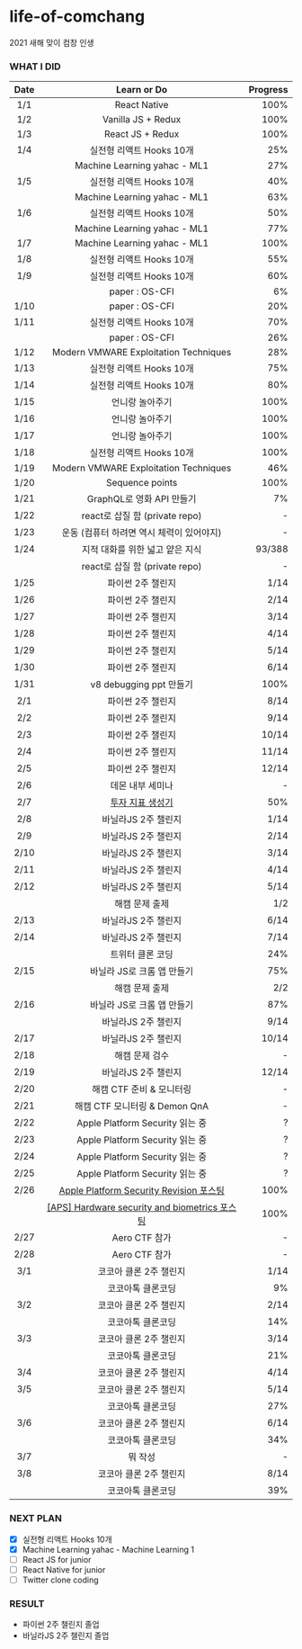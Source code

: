 # life-of-comchang

2021 새해 맞이 컴창 인생

### WHAT I DID

| Date | Learn or Do | Progress |
|:------:|:-----------:|---------:|
| 1/1 |  React Native | 100% |
| 1/2 | Vanilla JS + Redux | 100% |
| 1/3 | React JS + Redux | 100% |
| 1/4 | 실전형 리액트 Hooks 10개 | 25% |
|     | Machine Learning yahac - ML1 | 27% |
| 1/5 | 실전형 리액트 Hooks 10개 | 40% |
|     | Machine Learning yahac - ML1 | 63% |
| 1/6 | 실전형 리액트 Hooks 10개 | 50% |
|     | Machine Learning yahac - ML1 | 77% |
| 1/7 | Machine Learning yahac - ML1 | 100% |
| 1/8 | 실전형 리액트 Hooks 10개 | 55% |
| 1/9 | 실전형 리액트 Hooks 10개 | 60% |
|     | paper : OS-CFI | 6% |
| 1/10 | paper : OS-CFI | 20% |
| 1/11 | 실전형 리액트 Hooks 10개 | 70% |
|      | paper : OS-CFI | 26% |
| 1/12 | Modern VMWARE Exploitation Techniques | 28% |
| 1/13 | 실전형 리액트 Hooks 10개 | 75% |
| 1/14 | 실전형 리액트 Hooks 10개 | 80% |
| 1/15 | 언니랑 놀아주기 | 100% |
| 1/16 | 언니랑 놀아주기 | 100% |
| 1/17 | 언니랑 놀아주기 | 100% |
| 1/18 | 실전형 리액트 Hooks 10개 | 100% |
| 1/19 | Modern VMWARE Exploitation Techniques | 46% |
| 1/20 | Sequence points | 100% |
| 1/21 | GraphQL로 영화 API 만들기 | 7% |
| 1/22 | react로 삽질 함 (private repo) | - |
| 1/23 | 운동 (컴퓨터 하려면 역시 체력이 있어야지) | - |
| 1/24 | 지적 대화를 위한 넓고 얕은 지식 | 93/388 |
|      | react로 삽질 함 (private repo) | - |
| 1/25 | 파이썬 2주 챌린지 | 1/14 |
| 1/26 | 파이썬 2주 챌린지 | 2/14 |
| 1/27 | 파이썬 2주 챌린지 | 3/14 |
| 1/28 | 파이썬 2주 챌린지 | 4/14 |
| 1/29 | 파이썬 2주 챌린지 | 5/14 |
| 1/30 | 파이썬 2주 챌린지 | 6/14 |
| 1/31 | v8 debugging ppt 만들기 | 100% |
| 2/1 | 파이썬 2주 챌린지 | 8/14 |
| 2/2 | 파이썬 2주 챌린지 | 9/14 |
| 2/3 | 파이썬 2주 챌린지 | 10/14 |
| 2/4 | 파이썬 2주 챌린지 | 11/14 |
| 2/5 | 파이썬 2주 챌린지 | 12/14 |
| 2/6 | 데몬 내부 세미나 | - |
| 2/7 | [투자 지표 생성기](https://github.com/rls1004/investment_indicator_generator) | 50% |
| 2/8 | 바닐라JS 2주 챌린지 | 1/14 |
| 2/9 | 바닐라JS 2주 챌린지 | 2/14 |
| 2/10 | 바닐라JS 2주 챌린지 | 3/14 |
| 2/11 | 바닐라JS 2주 챌린지 | 4/14 |
| 2/12 | 바닐라JS 2주 챌린지 | 5/14 |
|      | 해캠 문제 출제 | 1/2 |
| 2/13 | 바닐라JS 2주 챌린지 | 6/14 |
| 2/14 | 바닐라JS 2주 챌린지 | 7/14 |
|      | 트위터 클론 코딩 | 24% |
| 2/15 | 바닐라 JS로 크롬 앱 만들기 | 75% |
|      | 해캠 문제 출제 | 2/2 |
| 2/16 | 바닐라 JS로 크롬 앱 만들기 | 87% |
|      |  바닐라JS 2주 챌린지 | 9/14 |
| 2/17 | 바닐라JS 2주 챌린지 | 10/14 |
| 2/18 | 해캠 문제 검수 | - |
| 2/19 | 바닐라JS 2주 챌린지 | 12/14 |
| 2/20 | 해캠 CTF 준비 & 모니터링 | - |
| 2/21 | 해캠 CTF 모니터링 & Demon QnA | - |
| 2/22 | Apple Platform Security 읽는 중 | ? |
| 2/23 | Apple Platform Security 읽는 중 | ? |
| 2/24 | Apple Platform Security 읽는 중 | ? |
| 2/25 | Apple Platform Security 읽는 중 | ? |
| 2/26 | [Apple Platform Security Revision 포스팅](https://rls1004.github.io/2021-02-26-apple-platform-security-revision/) | 100% |
|      | [\[APS\] Hardware security and biometrics 포스팅](https://rls1004.github.io/2021-02-26-aps-hardware/) | 100% |
| 2/27 | Aero CTF 참가 | - |
| 2/28 | Aero CTF 참가 | - |
| 3/1 | 코코아 클론 2주 챌린지 | 1/14 |
|     | 코코아톡 클론코딩 | 9% |
| 3/2 | 코코아 클론 2주 챌린지 | 2/14 |
|     | 코코아톡 클론코딩 | 14% |
| 3/3 | 코코아 클론 2주 챌린지 | 3/14 |
|     | 코코아톡 클론코딩 | 21% |
| 3/4 | 코코아 클론 2주 챌린지 | 4/14 |
| 3/5 | 코코아 클론 2주 챌린지 | 5/14 |
|     | 코코아톡 클론코딩 | 27% |
| 3/6 | 코코아 클론 2주 챌린지 | 6/14 |
|     | 코코아톡 클론코딩 | 34% |
| 3/7 | 뭐 작성 | - |
| 3/8 | 코코아 클론 2주 챌린지 | 8/14 |
|     | 코코아톡 클론코딩 | 39% |




### NEXT PLAN

- [x] 실전형 리액트 Hooks 10개
- [x] Machine Learning yahac - Machine Learning 1
- [ ] React JS for junior
- [ ] React Native for junior
- [ ] Twitter clone coding

### RESULT

- 파이썬 2주 챌린지 졸업
- 바닐라JS 2주 챌린지 졸업
